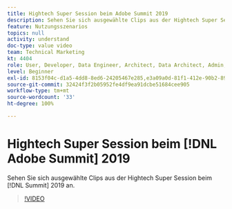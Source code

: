 ```yaml
---
title: Hightech Super Session beim Adobe Summit 2019
description: Sehen Sie sich ausgewählte Clips aus der Hightech Super Session beim Summit 2019 an
feature: Nutzungsszenarios
topics: null
activity: understand
doc-type: value video
team: Technical Marketing
kt: 4404
role: User, Developer, Data Engineer, Architect, Data Architect, Admin, Leader
level: Beginner
exl-id: 8153f04c-d1a5-4dd8-8ed6-24205467e285,e3a09a0d-81f1-412e-90b2-89161f8dd9e3,e3a09a0d-81f1-412e-90b2-89161f8dd9e3,8153f04c-d1a5-4dd8-8ed6-24205467e285
source-git-commit: 32424f3f2b05952fe4df9ea91dcbe51684cee905
workflow-type: tm+mt
source-wordcount: '33'
ht-degree: 100%

---
```


# Hightech Super Session beim [!DNL Adobe Summit] 2019

Sehen Sie sich ausgewählte Clips aus der Hightech Super Session beim [!DNL Summit] 2019 an.

>[!VIDEO](https://video.tv.adobe.com/v/30548/?quality=12)
